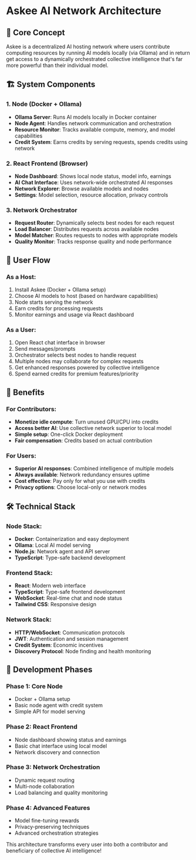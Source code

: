 # Askee AI Network Architecture

## 🧠 Core Concept

Askee is a decentralized AI hosting network where users contribute computing resources by running AI models locally (via Ollama) and in return get access to a dynamically orchestrated collective intelligence that's far more powerful than their individual model.

## 🏗️ System Components

### 1. **Node (Docker + Ollama)**

- **Ollama Server**: Runs AI models locally in Docker container
- **Node Agent**: Handles network communication and orchestration
- **Resource Monitor**: Tracks available compute, memory, and model capabilities
- **Credit System**: Earns credits by serving requests, spends credits using network

### 2. **React Frontend (Browser)**

- **Node Dashboard**: Shows local node status, model info, earnings
- **AI Chat Interface**: Uses network-wide orchestrated AI responses
- **Network Explorer**: Browse available models and nodes
- **Settings**: Model selection, resource allocation, privacy controls

### 3. **Network Orchestrator**

- **Request Router**: Dynamically selects best nodes for each request
- **Load Balancer**: Distributes requests across available nodes
- **Model Matcher**: Routes requests to nodes with appropriate models
- **Quality Monitor**: Tracks response quality and node performance

## 🔄 User Flow

### **As a Host:**

1. Install Askee (Docker + Ollama setup)
2. Choose AI models to host (based on hardware capabilities)
3. Node starts serving the network
4. Earn credits for processing requests
5. Monitor earnings and usage via React dashboard

### **As a User:**

1. Open React chat interface in browser
2. Send messages/prompts
3. Orchestrator selects best nodes to handle request
4. Multiple nodes may collaborate for complex requests
5. Get enhanced responses powered by collective intelligence
6. Spend earned credits for premium features/priority

## 🎯 Benefits

### **For Contributors:**

- **Monetize idle compute**: Turn unused GPU/CPU into credits
- **Access better AI**: Use collective network superior to local model
- **Simple setup**: One-click Docker deployment
- **Fair compensation**: Credits based on actual contribution

### **For Users:**

- **Superior AI responses**: Combined intelligence of multiple models
- **Always available**: Network redundancy ensures uptime
- **Cost effective**: Pay only for what you use with credits
- **Privacy options**: Choose local-only or network modes

## 🛠️ Technical Stack

### **Node Stack:**

- **Docker**: Containerization and easy deployment
- **Ollama**: Local AI model serving
- **Node.js**: Network agent and API server
- **TypeScript**: Type-safe backend development

### **Frontend Stack:**

- **React**: Modern web interface
- **TypeScript**: Type-safe frontend development
- **WebSocket**: Real-time chat and node status
- **Tailwind CSS**: Responsive design

### **Network Stack:**

- **HTTP/WebSocket**: Communication protocols
- **JWT**: Authentication and session management
- **Credit System**: Economic incentives
- **Discovery Protocol**: Node finding and health monitoring

## 🚀 Development Phases

### **Phase 1: Core Node**

- Docker + Ollama setup
- Basic node agent with credit system
- Simple API for model serving

### **Phase 2: React Frontend**

- Node dashboard showing status and earnings
- Basic chat interface using local model
- Network discovery and connection

### **Phase 3: Network Orchestration**

- Dynamic request routing
- Multi-node collaboration
- Load balancing and quality monitoring

### **Phase 4: Advanced Features**

- Model fine-tuning rewards
- Privacy-preserving techniques
- Advanced orchestration strategies

This architecture transforms every user into both a contributor and beneficiary of collective AI intelligence!
